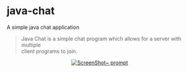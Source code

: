 # java-chat
A simple java chat application

> Java Chat is a simple chat program which allows for a server with multiple  
> client programs to join.


<p align="center">
  <a href="https://raw.githubusercontent.com/Drakirus/java-chat/master/screen.png">
    <img alt="ScreenShot~ prompt" src="https://raw.githubusercontent.com/Drakirus/java-chat/master/screen.png">
  </a>
</p>
